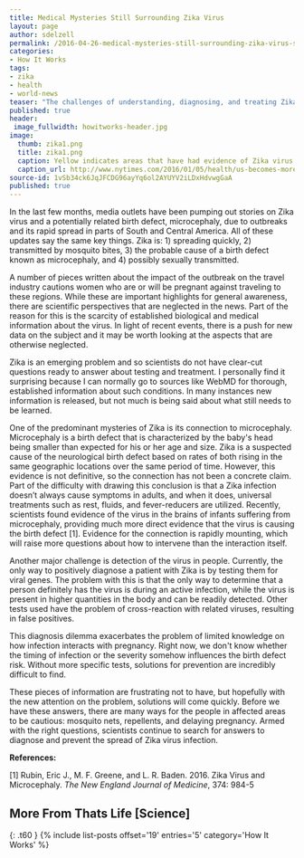 ```yaml
---
title: Medical Mysteries Still Surrounding Zika Virus
layout: page
author: sdelzell
permalink: /2016-04-26-medical-mysteries-still-surrounding-zika-virus-sdelzell/
categories:
- How It Works
tags:
- zika
- health
- world-news
teaser: "The challenges of understanding, diagnosing, and treating Zika virus: there are more questions than answers."
published: true
header: 
 image_fullwidth: howitworks-header.jpg
image:
  thumb: zika1.png 
  title: zika1.png
  caption: Yellow indicates areas that have had evidence of Zika virus infection.
  caption_url: http://www.nytimes.com/2016/01/05/health/us-becomes-more-vulnerable-to-tropical-diseases-like-zika.html
source-id: 1vSb34ck6JqJFCDG96ayYq6ol2AYUYV2iLDxHdvwgGaA
published: true
---
```

In the last few months, media outlets have been pumping out stories on Zika virus and a potentially related birth defect, microcephaly, due to outbreaks and its rapid spread in parts of South and Central America. All of these updates say the same key things. Zika is: 1) spreading quickly, 2) transmitted by mosquito bites, 3) the probable cause of a birth defect known as microcephaly, and 4) possibly sexually transmitted. 

A number of pieces written about the impact of the outbreak on the travel industry cautions women who are or will be pregnant against traveling to these regions. While these are important highlights for general awareness, there are scientific perspectives that are neglected in the news. Part of the reason for this is the scarcity of established biological and medical information about the virus. In light of recent events, there is a push for new data on the subject and it may be worth looking at the aspects that are otherwise neglected. 

Zika is an emerging problem and so scientists do not have clear-cut questions ready to answer about testing and treatment. I personally find it surprising because I can normally go to sources like WebMD for thorough, established information about such conditions. In many instances new information is released, but not much is being said about what still needs to be learned. 

One of the predominant mysteries of Zika is its connection to microcephaly. Microcephaly is a birth defect that is characterized by the baby's head being smaller than expected for his or her age and size. Zika is a suspected cause of the neurological birth defect based on rates of both rising in the same geographic locations over the same period of time. However, this evidence is not definitive, so the connection has not been a concrete claim. Part of the difficulty with drawing this conclusion is that a Zika infection doesn’t always cause symptoms in adults, and when it does, universal treatments such as rest, fluids, and fever-reducers are utilized. Recently, scientists found evidence of the virus in the brains of infants suffering from microcephaly, providing much more direct evidence that the virus is causing the birth defect [1]. Evidence for the connection is rapidly mounting, which will raise more questions about how to intervene than the interaction itself.

Another major challenge is detection of the virus in people. Currently, the only way to positively diagnose a patient with Zika is by testing them for viral genes. The problem with this is that the only way to determine that a person definitely has the virus is during an active infection, while the virus is present in higher quantities in the body and can be readily detected. Other tests used have the problem of cross-reaction with related viruses, resulting in false positives.

This diagnosis dilemma exacerbates the problem of limited knowledge on how infection interacts with pregnancy. Right now, we don't know whether the timing of infection or the severity somehow influences the birth defect risk. Without more specific tests, solutions for prevention are incredibly difficult to find. 

These pieces of information are frustrating not to have, but hopefully with the new attention on the problem, solutions will come quickly. Before we have these answers, there are many ways for the people in affected areas to be cautious: mosquito nets, repellents, and delaying pregnancy. Armed with the right questions, scientists continue to search for answers to diagnose and prevent the spread of Zika virus infection. 

**References:**

[1] Rubin, Eric J., M. F. Greene, and L. R. Baden. 2016. Zika Virus and Microcephaly. *The New England Journal of Medicine*, 374: 984-5

## More From Thats Life [Science]
{: .t60 }
{% include list-posts offset='19' entries='5' category='How It Works' %}
